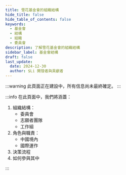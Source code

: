 ```yaml
---
title: 雪花基金會的組織結構
hide_title: false
hide_table_of_contents: false
keywords:
  - 基金會
  - 結構
  - 組織
  - 委員會
description: 了解雪花基金會的組織結構
sidebar_label: 基金會結構
draft: false
last_update:
  date: 2024-12-30
  author: $Li 開發者與貢獻者
---
```


:::warning
此頁面正在建設中，所有信息尚未最終確定。
:::

:::info
在此頁面中，我們將涵蓋：

1. 組織結構：
   - 委員會
   - 志願者團隊
   - 工作組
2. 角色與職責：
   - 中國境內
   - 國際運作
3. 決策流程
4. 如何參與其中

:::
